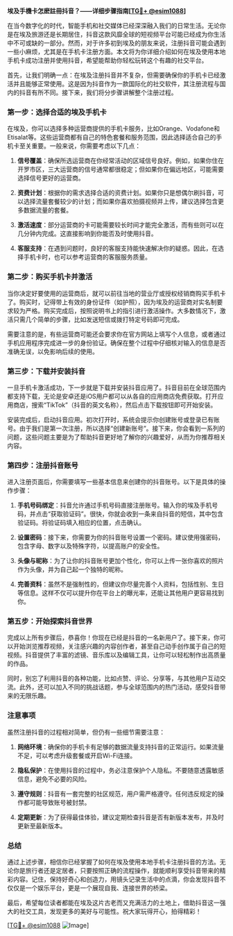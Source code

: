 **埃及手機卡怎麽註冊抖音？——详细步骤指南[[TG💪+ @esim1088](https://t.me/s/esim1088)]**

在当今数字化的时代，智能手机和社交媒体已经深深融入我们的日常生活。无论你是在埃及旅游还是长期居住，抖音这款风靡全球的短视频平台可能已经成为你生活中不可或缺的一部分。然而，对于许多初到埃及的朋友来说，注册抖音可能会遇到一些小麻烦，尤其是在手机卡注册方面。本文将为你详细介绍如何在埃及使用本地手机卡成功注册并使用抖音，希望能帮助你轻松玩转这个有趣的社交平台。

首先，让我们明确一点：在埃及注册抖音并不复杂，但需要确保你的手机卡已经激活并且能够正常使用。这是因为抖音作为一款国际化的社交软件，其注册流程与国内的抖音有所不同。接下来，我们将分步骤讲解整个注册过程。

### 第一步：选择合适的埃及手机卡

在埃及，你可以选择多种运营商提供的手机卡服务，比如Orange、Vodafone和Etisalat等。这些运营商都有自己的特色套餐和服务范围，因此选择适合自己的手机卡至关重要。一般来说，你需要考虑以下几点：

1. **信号覆盖**：确保所选运营商在你经常活动的区域信号良好。例如，如果你住在开罗市区，三大运营商的信号通常都很稳定；但如果你在偏远地区，可能需要选择信号更好的运营商。
   
2. **资费计划**：根据你的需求选择合适的资费计划。如果你只是想偶尔刷抖音，可以选择流量套餐较少的计划；而如果你喜欢拍摄视频并上传，建议选择包含更多数据流量的套餐。

3. **激活速度**：部分运营商的卡可能需要较长时间才能完全激活，而有些则可以在几分钟内完成。这直接影响到你能否及时使用抖音。

4. **客服支持**：在遇到问题时，良好的客服支持能快速解决你的疑惑。因此，在选择手机卡时，也可以参考运营商的客服服务质量。

### 第二步：购买手机卡并激活

当你决定好要使用的运营商后，就可以前往当地的营业厅或授权经销商购买手机卡了。购买时，记得带上有效的身份证件（如护照），因为埃及的运营商对实名制要求较为严格。购买完成后，按照说明书上的指引进行激活操作。大多数情况下，激活只需几个简单的步骤，比如发送短信或拨打特定号码即可完成。

需要注意的是，有些运营商可能还会要求你在官方网站上填写个人信息，或者通过手机应用程序完成进一步的身份验证。确保在整个过程中仔细核对输入的信息是否准确无误，以免影响后续的使用。

### 第三步：下载并安装抖音

一旦手机卡激活成功，下一步就是下载并安装抖音应用了。抖音目前在全球范围内都支持下载，无论是安卓还是iOS用户都可以从各自的应用商店免费获取。打开应用商店，搜索“TikTok”（抖音的英文名称），然后点击下载按钮即可开始安装。

安装完成后，启动抖音应用。初次打开时，系统会提示你创建账号或登录已有账号。由于我们是第一次注册，所以选择“创建新账号”。接下来，你会看到一系列的问题，这些问题主要是为了帮助抖音更好地了解你的兴趣爱好，从而为你推荐相关内容。

### 第四步：注册抖音账号

进入注册页面后，你需要填写一些基本信息来创建你的抖音账号。以下是具体的操作步骤：

1. **手机号码绑定**：抖音允许通过手机号码直接注册账号。输入你的埃及手机号码，并点击“获取验证码”。很快，你就会收到一条来自抖音的短信，其中包含验证码。将验证码填入相应的位置，点击确认。

2. **设置密码**：接下来，你需要为你的抖音账号设置一个密码。建议使用强密码，包含字母、数字以及特殊字符，以提高账户的安全性。

3. **头像与昵称**：为了让你的抖音账号更加个性化，你可以上传一张你喜欢的照片作为头像，并为自己起一个独特的昵称。

4. **完善资料**：虽然不是强制性的，但建议你尽量完善个人资料，包括性别、生日等信息。这样不仅可以提升你在平台上的曝光率，还能让其他用户更容易找到你。

### 第五步：开始探索抖音世界

完成以上所有步骤后，恭喜你！你现在已经是抖音的一名新用户了。接下来，你可以开始浏览推荐视频，关注感兴趣的内容创作者，甚至自己动手创作属于自己的短视频。抖音提供了丰富的滤镜、音乐库以及编辑工具，让你可以轻松制作出高质量的作品。

同时，别忘了利用抖音的各种功能，比如点赞、评论、分享等，与其他用户互动交流。此外，还可以加入不同的挑战话题，参与全球范围内的热门活动，感受抖音带来的无限乐趣。

### 注意事项

虽然注册抖音的过程相对简单，但仍有一些细节需要注意：

1. **网络环境**：确保你的手机卡有足够的数据流量支持抖音的正常运行。如果流量不足，可以考虑升级套餐或开启Wi-Fi连接。

2. **隐私保护**：在使用抖音的过程中，务必注意保护个人隐私。不要随意透露敏感信息，避免不必要的风险。

3. **遵守规则**：抖音有一套完整的社区规范，用户需严格遵守。任何违反规定的操作都可能导致账号被封禁。

4. **定期更新**：为了获得最佳体验，建议定期检查抖音是否有新版本发布，并及时更新至最新版本。

### 总结

通过上述步骤，相信你已经掌握了如何在埃及使用本地手机卡注册抖音的方法。无论你是旅行者还是定居者，只要按照正确的流程操作，就能顺利享受抖音带来的精彩内容。记住，保持好奇心和创造力，用镜头记录生活中的点滴，你会发现抖音不仅仅是一个娱乐平台，更是一个展现自我、连接世界的桥梁。

最后，希望每位读者都能在埃及这片古老而又充满活力的土地上，借助抖音这一强大的社交工具，发现更多的美好与可能性。祝大家玩得开心，拍得精彩！

[[TG💪+ @esim1088](https://t.me/s/esim1088) ![Image](https://i.postimg.cc/4NQfJmqS/Snipaste-2025-05-13-00-14-12.png)]
